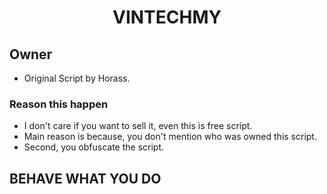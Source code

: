 <h1 align="center">VINTECHMY</h1>

## Owner
* Original Script by Horass.

### Reason this happen
* I don't care if you want to sell it, even this is free script.
* Main reason is because, you don't mention who was owned this script.
* Second, you obfuscate the script.

## BEHAVE WHAT YOU DO
